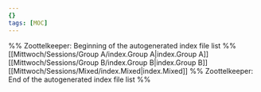 ```yaml
---
{}
tags: [MOC]
---
```

%% Zoottelkeeper: Beginning of the autogenerated index file list  %%
 [[Mittwoch/Sessions/Group A/index.Group A|index.Group A]]
 [[Mittwoch/Sessions/Group B/index.Group B|index.Group B]]
 [[Mittwoch/Sessions/Mixed/index.Mixed|index.Mixed]]
%% Zoottelkeeper: End of the autogenerated index file list  %%

